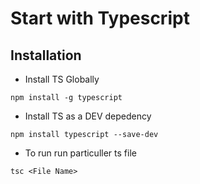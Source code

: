 # Start with Typescript

## Installation

- Install TS Globally

```
npm install -g typescript
```

- Install TS as a DEV depedency

```
npm install typescript --save-dev
```

- To run run particuller ts file

```
tsc <File Name>
```

